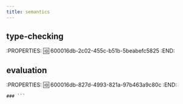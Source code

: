 ```yaml
---
title: semantics
---
```


## type-checking
:PROPERTIES:
:id: 600016db-2c02-455c-b51b-5beabefc5825
:END:
## evaluation
:PROPERTIES:
:id: 600016db-827d-4993-821a-97b463a9c80c
:END:
```
### ```

